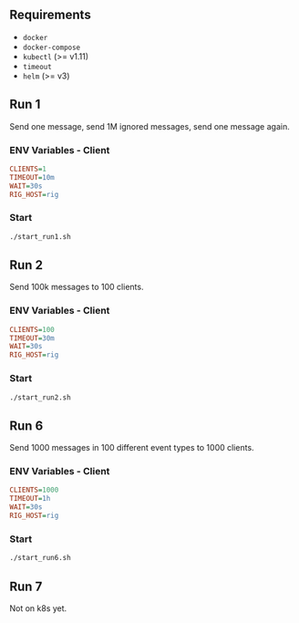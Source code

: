 ## Requirements

* `docker`
* `docker-compose`
* `kubectl` (>= v1.11)
* `timeout`
* `helm` (>= v3)

## Run 1

Send one message, send 1M ignored messages, send one message again.

### ENV Variables - Client
```ini
CLIENTS=1
TIMEOUT=10m
WAIT=30s
RIG_HOST=rig
```

### Start
```bash
./start_run1.sh
```

## Run 2

Send 100k messages to 100 clients.

### ENV Variables - Client
```ini
CLIENTS=100
TIMEOUT=30m
WAIT=30s
RIG_HOST=rig
```

### Start
```bash
./start_run2.sh
```

## Run 6

Send 1000 messages in 100 different event types to 1000 clients.

### ENV Variables - Client
```ini
CLIENTS=1000
TIMEOUT=1h
WAIT=30s
RIG_HOST=rig
```

### Start
```bash
./start_run6.sh
```

## Run 7

Not on k8s yet. 

